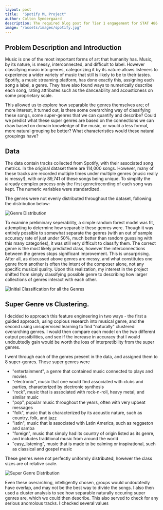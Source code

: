 ```yaml
---
layout: post
title:  "Spotify ML Project"
author: Colton Syndergaard
description: The required blog post for Tier 1 engagement for STAT 486
image: "/assets/images/spotify.jpg"
---
```


## Problem Description and Introduction
Music is one of the most important forms of art that humanity has. Music, by its nature, is messy, interconnected, and difficult to label. However classifying music into genres, categorizing it by its nature allows listeners to experience a wider variety of music that still is likely to be to their tastes. Spotify, a music streaming platform, has done exactly this, assigning each song a label, a genre. They have also found ways to numerically describe each song, rating attributes such as the danceability and acousticness on some proprietary scale.

This allowed us to explore how separable the genres themselves are; of more interest, it turned out, is there some overarching way of classifying these songs, some super-genres that we can quantify and describe? Could we predict what these super genres are based on the connections we can draw based on domain knowledge of the music, or would a less formal, more natural grouping be better? What characteristics would these natural groupings have?

## Data
The data contain tracks collected from Spotify, with their associated song metrics. In the original dataset there are 114,000 songs. However, many of these tracks are recorded multiple times under multiple genres (music really is messy!), with only 89,741 of these songs being unique. To simplify the already complex process only the first genre/recording of each song was kept. The numeric variables were standardized. 

The genres were not evenly distributed throughout the dataset, following the distribution below:

![Genre Distribution]({{site.url}}/{{site.baseurl}}/assets/images/figures/cm_other/genre_distribution.png)

To examine preliminary seperability, a simple random forest model was fit, attempting to determine how separable these genres were. Though it was entirely possible to somewhat separate the genres (with an out of sample accuracy rate of just under 50%, much better than random guessing with this many categories), it was still very difficult to classify them. The correct genre is the most likely predicted class, however the interconnections between the genres stops significant improvement. This is unsurprising. After all, as discussed above genres are messy, and what constitutes one genre from another is often the intent of the composer alone, not any specific musical quality. Upon this realization, my interest in the project shifted from simply classifying possible genre to describing how larger collections of genres interact with each other.

![Initial Classification for all the Genres]({{site.url}}/{{site.baseurl}}/assets/images/figures/cm_other/init_rf.png)

## Super Genre vs Clustering.
I decided to approach this feature engineering in two ways - the first a guided approach, using copious research into musical genre, and the second using unsupervised learning to find "naturally" clustered overarching genres. I would then compare each model on the two different output possibilities, and see if the increase in accuracy that I would undoubtedly gain would be worth the loss of interpretibility from the super genres.

I went through each of the genres present in the data, and assigned them to 8 super-genres. These super genres were 
* "entertainment", a genre that contained music connected to plays and movies
* "electronic", music that one would find associated with clubs and parties, characterized by electronic synthesis
* "rock", music that is associated with rock-n-roll, heavy metal, and similar music
* "pop", popular music throughout the years, often with very upbeat messages
* "folk", music that is characterized by its acoustic nature, such as country, folk, and jazz
* "latin", music that is associated with Latin America, such as reggaeton and samba
* "foreign", music that simply had its country of origin listed as its genre, and includes traditional music from around the world
* "easy_listening", music that is made to be calming or inspirational, such as classical and gospel music 

These genres were not perfectly uniformly distributed, however the class sizes are of relative scale.

![Super Genre Distribution]({{site.url}}/{{site.baseurl}}/assets/images/figures/cm_other/super_distribution.png)


Even these overarching, intelligently chosen, groups would undoubtedly have overlap, and may not be the best way to divide the songs. I also then used a cluster analysis to see how separable naturally occuring super genres are, which we could then describe. This also served to check for any serious anomolous tracks. I checked several values 
